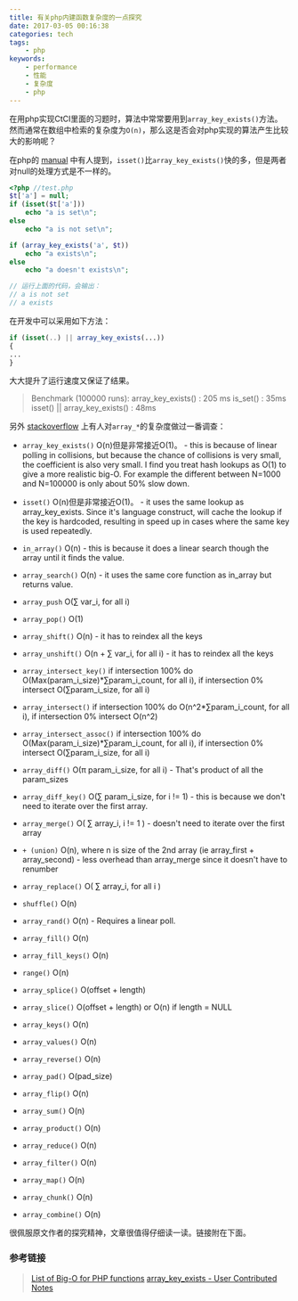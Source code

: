 ```yaml
---
title: 有关php内建函数复杂度的一点探究
date: 2017-03-05 00:16:38
categories: tech
tags:
    - php
keywords:
    - performance
    - 性能
    - 复杂度
    - php
---
```


在用php实现CtCI里面的习题时，算法中常常要用到`array_key_exists()`方法。然而通常在数组中检索的复杂度为`O(n)`，那么这是否会对php实现的算法产生比较大的影响呢？

在php的 [manual](http://php.net/manual/zh/function.array-key-exists.php) 中有人提到，`isset()`比`array_key_exists()`快的多，但是两者对null的处理方式是不一样的。

```php
<?php //test.php
$t['a'] = null;
if (isset($t['a']))
    echo "a is set\n";
else
    echo "a is not set\n";

if (array_key_exists('a', $t))
    echo "a exists\n";
else
    echo "a doesn't exists\n";

// 运行上面的代码，会输出：
// a is not set
// a exists
```

在开发中可以采用如下方法：
```php
if (isset(..) || array_key_exists(...))
{
...
}
```

大大提升了运行速度又保证了结果。

>Benchmark (100000 runs):
>array_key_exists() : 205 ms
>is_set() : 35ms
>isset() || array_key_exists() : 48ms

另外 [stackoverflow](http://stackoverflow.com/questions/2473989/list-of-big-o-for-php-functions) 上有人对`array_*`的复杂度做过一番调查：

<!-- more -->

* `array_key_exists()` O(n)但是非常接近O(1)。 - this is because of linear polling in collisions, but because the chance of collisions is very small, the coefficient is also very small. I find you treat hash lookups as O(1) to give a more realistic big-O. For example the different between N=1000 and N=100000 is only about 50% slow down.

* `isset()` O(n)但是非常接近O(1)。 - it uses the same lookup as array_key_exists. Since it's language construct, will cache the lookup if the key is hardcoded, resulting in speed up in cases where the same key is used repeatedly.
* `in_array()` O(n) - this is because it does a linear search though the array until it finds the value.

* `array_search()` O(n) - it uses the same core function as in_array but returns value.

* `array_push` O(∑ var_i, for all i)

* `array_pop()` O(1)

* `array_shift()` O(n) - it has to reindex all the keys

* `array_unshift()` O(n + ∑ var_i, for all i) - it has to reindex all the keys

* `array_intersect_key()` if intersection 100% do O(Max(param_i_size)*∑param_i_count, for all i), if intersection 0% intersect O(∑param_i_size, for all i)

* `array_intersect()` if intersection 100% do O(n^2*∑param_i_count, for all i), if intersection 0% intersect O(n^2)

* `array_intersect_assoc()` if intersection 100% do O(Max(param_i_size)*∑param_i_count, for all i), if intersection 0% intersect O(∑param_i_size, for all i)

* `array_diff()` O(π param_i_size, for all i) - That's product of all the param_sizes

* `array_diff_key()` O(∑ param_i_size, for i != 1) - this is because we don't need to iterate over the first array.

* `array_merge()` O( ∑ array_i, i != 1 ) - doesn't need to iterate over the first array

* `+ (union)` O(n), where n is size of the 2nd array (ie array_first + array_second) - less overhead than array_merge since it doesn't have to renumber

* `array_replace()` O( ∑ array_i, for all i )

* `shuffle()` O(n)

* `array_rand()` O(n) - Requires a linear poll.

* `array_fill()` O(n)

* `array_fill_keys()` O(n)

* `range()` O(n)

* `array_splice()` O(offset + length)

* `array_slice()` O(offset + length) or O(n) if length = NULL

* `array_keys()` O(n)

* `array_values()` O(n)

* `array_reverse()` O(n)

* `array_pad()` O(pad_size)

* `array_flip()` O(n)

* `array_sum()` O(n)

* `array_product()` O(n)

* `array_reduce()` O(n)

* `array_filter()` O(n)

* `array_map()` O(n)

* `array_chunk()` O(n)

* `array_combine()` O(n)

很佩服原文作者的探究精神，文章很值得仔细读一读。链接附在下面。

### 参考链接

>[List of Big-O for PHP functions](http://stackoverflow.com/questions/2473989/list-of-big-o-for-php-functions)
>[array_key_exists - User Contributed Notes ](http://php.net/manual/zh/function.array-key-exists.php#107786)
<!--stackedit_data:
eyJoaXN0b3J5IjpbMjEwMTk4ODk4NSwtMTM3OTMwNzc2XX0=
-->